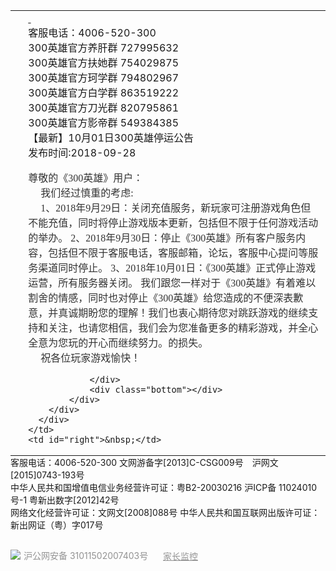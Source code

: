 <!DOCTYPE html PUBLIC "-//W3C//DTD XHTML 1.0 Transitional//EN" "http://www.w3.org/TR/xhtml1/DTD/xhtml1-transitional.dtd">
<!-- saved from url=(0041)http://300.jumpw.com/details/39/7578.html -->
<html xmlns="http://www.w3.org/1999/xhtml"><head><meta http-equiv="Content-Type" content="text/html; charset=UTF-8">

<meta name="keywords" content="300英雄,300英雄官网,300,动漫网游,英雄对战,3D动漫,DotA,竞技,MOBA">
<meta name="description" content="《300英雄》是由上海跳跃网络研发的3D动漫英雄对战网游。玩家将化身为召唤师，选择上百种不同类型的动漫英雄进入游戏激烈的战斗中，为了争夺神秘的永恒之地而战。">
<meta name="baidu-site-verification" content="vvwasoWw9M">
<meta http-equiv="MSThemeCompatible" content="no">
<meta http-equiv="cache-control" content="no-cache">
<meta http-equiv="pragma" content="no-cache">
<meta http-equiv="X-UA-Compatible" content="IE=edge">
<link rel="shortcut icon" href="http://300.jumpw.com/defaults/favicon.ico" type="image/x-icon">
<link rel="stylesheet" title="dark" href="./《300英雄》官方网站-全球首款动漫MOBA-全球首创7v7二次元大乱斗_files/main.css" media="all">
<script charset="utf-8" src="./《300英雄》官方网站-全球首款动漫MOBA-全球首创7v7二次元大乱斗_files/v.js.下载"></script><script type="text/javascript" src="./《300英雄》官方网站-全球首款动漫MOBA-全球首创7v7二次元大乱斗_files/jquery-1.11.1.min.js.下载"></script>
<script type="text/javascript" src="./《300英雄》官方网站-全球首款动漫MOBA-全球首创7v7二次元大乱斗_files/jquery.idTabs.min.js.下载"></script>

<title>《300英雄》官方网站-全球首款动漫MOBA-全球首创7v7二次元大乱斗</title>
<!--[if IE 6]>
<script src="/js/DD_belatedPNG.js"></script>
<script> DD_belatedPNG.fix('.ie6png');</script>
<![endif]-->
</head>
<body>
<div style="display:none;"><img src="./《300英雄》官方网站-全球首款动漫MOBA-全球首创7v7二次元大乱斗_files/share.jpg"></div>
<!---->
<table border="0" cellspacing="0" cellpadding="0" style="margin:0px auto;">
  <tbody><tr>
    <td id="left">&nbsp;</td>
    <td width="1000">
       <div class="pic01"><div class="top_btn">
<a class="btn_blackHome" href="http://300.jumpw.com/"></a><a class="btn_register" href="http://passport.jumpw.com/views/register.jsp" target="_blank"></a>
</div></div>
      <div class="pic02"></div>
      <div class="pic03">
        <div class="left">
            <a class="btn_download" href="http://300.jumpw.com/download.html" target="_blank"></a>
            <a class="btn_cdkChange" href="http://activity.jumpw.com/cdk/pwd.jsp" target="_blank"></a>
            <a class="btn_receiveGifts" href="http://300.jumpw.com/Activity/pkg/index.html" target="_blank"></a>
            <a class="btn_nav01" href="http://passport.jumpw.com/views/pay/bank.jsp" target="_blank"></a>
            <a class="btn_nav02" href="http://activity.jumpw.com/jf/index.jsp" target="_blank"></a>
            <!--  <a class="btn_nav03" href="http://activity.jumpw.com/weekly/index.jsp" target="_blank"></a> -->
            <!-- <a class="btn_nav04" href="http://300.jumpw.com/Activity/cdn/hot/index.html" target="_blank"></a> -->
            <a class="btn_nav05" href="http://customer.jumpw.com/" target="_blank"></a>
            <a href="http://300.jumpw.com/item/51.html" class="btn_nav06" target="_blank">&nbsp;</a>
            <!--<a class="btn_nav07" href="http://jumpw.taobao.com" target="_blank"></a> -->
           <!-- <a class="btn_nav08" href="http://www.hhhoo.com/pc/?z=1" target="_blank"></a> -->
            <div class="zjd"></div>
            <div class="kf">客服电话：4006-520-300<br>
                         300英雄官方养肝群 727995632<br>
                         300英雄官方扶她群 754029875<br>
                         300英雄官方珂学群 794802967<br>
                         300英雄官方白学群 863519222<br>
                         300英雄官方刀光群 820795861<br>
                         300英雄官方影帝群 549384385
</div>
        </div>        
        <div class="right">          
          <div class="contentPage_bg">
              <div class="inner">
                <div class="newsList_contentPage"></div>
                 <div class="contentTitle">【最新】10月01日300英雄停运公告</div>
                  <div class="time">发布时间:2018-09-28</div>
                  <div class="content">
                    <p></p><p style="margin: 0px; padding: 0px; list-style: none; border: none; color: rgb(51, 51, 51); font-family: &quot;Microsoft YaHei&quot;;">
	尊敬的《300英雄》用户：<br>
	&nbsp; &nbsp; &nbsp;我们经过慎重的考虑:</p>
<p style="margin: 0px; padding: 0px; list-style: none; border: none; color: rgb(51, 51, 51); font-family: &quot;Microsoft YaHei&quot;;">
	&nbsp; &nbsp; &nbsp;1、2018年9月29日：关闭充值服务，新玩家可注册游戏角色但不能充值，同时将停止游戏版本更新，包括但不限于任何游戏活动的举办。
2、2018年9月30日：停止《300英雄》所有客户服务内容，包括但不限于客服电话，客服邮箱，论坛，客服中心提问等服务渠道同时停止。
3、2018年10月01日：《300英雄》正式停止游戏运营，所有服务器关闭。
我们跟您一样对于《300英雄》有着难以割舍的情感，同时也对停止《300英雄》给您造成的不便深表歉意，并真诚期盼您的理解！我们也衷心期待您对跳跃游戏的继续支持和关注，也请您相信，我们会为您准备更多的精彩游戏，并全心全意为您玩的开心而继续努力。的损失。</p>
<p style="margin: 0px; padding: 0px; list-style: none; border: none; color: rgb(51, 51, 51); font-family: &quot;Microsoft YaHei&quot;;">
	&nbsp; &nbsp; &nbsp;祝各位玩家游戏愉快！</p><p></p>
                  </div>
                  
                </div>
                <div class="bottom"></div>
            </div>
        </div>                
      </div>
    </td>
    <td id="right">&nbsp;</td>
  </tr>
</tbody></table>
<!--footer-->
<div id="foot">
  <div class="foot_inner">
      <div class="logo"></div>
        <div class="text">  客服电话：4006-520-300 文网游备字[2013]C-CSG009号  沪网文[2015]0743-193号<br>
              中华人民共和国增值电信业务经营许可证：粤B2-20030216 沪ICP备 11024010号-1  粤新出数字[2012]42号<br>
              网络文化经营许可证：文网文[2008]088号 中华人民共和国互联网出版许可证：新出网证（粤）字017号</div>
<div style="width:300px;margin: 0 auto;display: inline-block; padding-top: 30px;">
		 		<a target="_blank" href="http://www.beian.gov.cn/portal/registerSystemInfo?recordcode=31011502007403" style="display:inline-block;text-decoration:none;height:20px;line-height:20px;"><img src="./《300英雄》官方网站-全球首款动漫MOBA-全球首创7v7二次元大乱斗_files/beian.png" style="float:left;"><p style="float:left;height:20px;line-height:20px;margin: 0px 0px 0px 5px; color:#939393;">沪公网安备 31011502007403号</p></a>
                              <a style="color: #939393;float:right;" href="http://aq.jumpw.com/" target="_blank">家长监控</a>
		</div>
    </div>
</div>
<div style="display:none"><script type="text/javascript">
var _bdhmProtocol = (("https:" == document.location.protocol) ? " https://" : " http://");
document.write(unescape("%3Cscript src='" + _bdhmProtocol + "hm.baidu.com/h.js%3Fd6482f8f095cdcfc48cb96768325588a' type='text/javascript'%3E%3C/script%3E"));
</script><script src="./《300英雄》官方网站-全球首款动漫MOBA-全球首创7v7二次元大乱斗_files/h.js.下载" type="text/javascript"></script><a href="http://tongji.baidu.com/hm-web/welcome/ico?s=d6482f8f095cdcfc48cb96768325588a" target="_blank"><img border="0" src="./《300英雄》官方网站-全球首款动漫MOBA-全球首创7v7二次元大乱斗_files/21.gif" width="20" height="20"></a>
</div>
<!--fotter end-->



</body></html>
